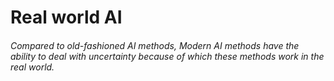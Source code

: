 # Real world AI

###### Compared to old-fashioned AI methods, Modern AI methods have the ability to deal with uncertainty because of which these methods work in the real world.

